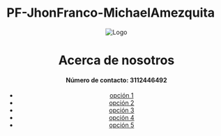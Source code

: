 # PF-JhonFranco-MichaelAmezquita
<!DOCTYPE html>
<html lang="en">
<head>
    <meta charset="UTF-8">
    <meta http-equiv="X-UA-Compatible" content="IE=edge">
    <meta name="viewport" content="width=device-width, initial-scale=1.0">
    <title>Proyecto de grado</title>
</head>

<body>
    <div class="contenedor">
        <header>
            <div class="cabezera-izq">
                <img src="imagenes/sonrisa-afectada.png" alt="Logo">
                <h1>Acerca de nosotros</h1>
                <h4>Número de contacto:
                    3112446492
                </h4>
            </div>
            <div class="cabezera-der">
                <nav>
                    <ul>
                      <li><a href="#">opción 1</a></li>
                      <li><a href="#">opción 2</a></li>
                      <li><a href="#">opción 3</a></li>
                      <li><a href="#">opción 4</a></li>
                      <li><a href="#">opción 5</a></li>
                    </ul>        
                </nav>

</body>
</html>
